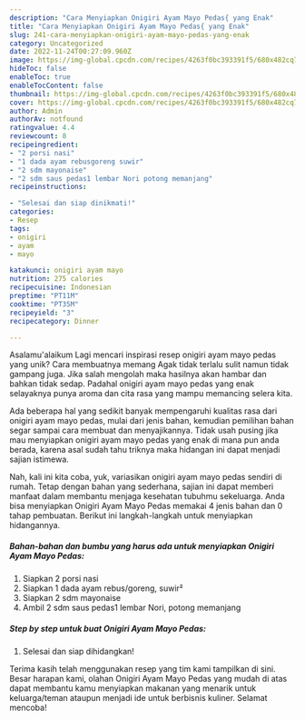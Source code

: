 ```yaml
---
description: "Cara Menyiapkan Onigiri Ayam Mayo Pedas{ yang Enak"
title: "Cara Menyiapkan Onigiri Ayam Mayo Pedas{ yang Enak"
slug: 241-cara-menyiapkan-onigiri-ayam-mayo-pedas-yang-enak
category: Uncategorized
date: 2022-11-24T00:27:09.960Z
image: https://img-global.cpcdn.com/recipes/4263f0bc393391f5/680x482cq70/onigiri-ayam-mayo-pedas-foto-resep-utama.jpg
hideToc: false
enableToc: true
enableTocContent: false
thumbnail: https://img-global.cpcdn.com/recipes/4263f0bc393391f5/680x482cq70/onigiri-ayam-mayo-pedas-foto-resep-utama.jpg
cover: https://img-global.cpcdn.com/recipes/4263f0bc393391f5/680x482cq70/onigiri-ayam-mayo-pedas-foto-resep-utama.jpg
author: Admin
authorAv: notfound
ratingvalue: 4.4
reviewcount: 8
recipeingredient:
- "2 porsi nasi"
- "1 dada ayam rebusgoreng suwir"
- "2 sdm mayonaise"
- "2 sdm saus pedas1 lembar Nori potong memanjang"
recipeinstructions:

- "Selesai dan siap dinikmati!"
categories:
- Resep
tags:
- onigiri
- ayam
- mayo

katakunci: onigiri ayam mayo 
nutrition: 275 calories
recipecuisine: Indonesian
preptime: "PT11M"
cooktime: "PT35M"
recipeyield: "3"
recipecategory: Dinner

---
```



Asalamu'alaikum Lagi mencari inspirasi resep onigiri ayam mayo pedas yang unik? Cara membuatnya memang Agak tidak terlalu sulit namun tidak gampang juga. Jika salah mengolah maka hasilnya akan hambar dan bahkan tidak sedap. Padahal onigiri ayam mayo pedas yang enak selayaknya punya aroma dan cita rasa yang mampu memancing selera kita.




Ada beberapa hal yang sedikit banyak mempengaruhi kualitas rasa dari onigiri ayam mayo pedas, mulai dari jenis bahan, kemudian pemilihan bahan segar sampai cara membuat dan menyajikannya. Tidak usah pusing jika mau menyiapkan onigiri ayam mayo pedas yang enak di mana pun anda berada, karena asal sudah tahu triknya maka hidangan ini dapat menjadi sajian istimewa.


Nah, kali ini kita coba, yuk, variasikan onigiri ayam mayo pedas sendiri di rumah. Tetap dengan bahan yang sederhana, sajian ini dapat memberi manfaat dalam membantu menjaga kesehatan tubuhmu sekeluarga. Anda bisa menyiapkan Onigiri Ayam Mayo Pedas memakai 4 jenis bahan dan 0 tahap pembuatan. Berikut ini langkah-langkah untuk menyiapkan hidangannya.

<!--inarticleads1-->

##### Bahan-bahan dan bumbu yang harus ada untuk menyiapkan Onigiri Ayam Mayo Pedas:

1. Siapkan 2 porsi nasi
1. Siapkan 1 dada ayam rebus/goreng, suwir²
1. Siapkan 2 sdm mayonaise
1. Ambil 2 sdm saus pedas1 lembar Nori, potong memanjang




<!--inarticleads2-->

##### Step by step untuk buat Onigiri Ayam Mayo Pedas:


1. Selesai dan siap dihidangkan!



Terima kasih telah menggunakan resep yang tim kami tampilkan di sini. Besar harapan kami, olahan Onigiri Ayam Mayo Pedas yang mudah di atas dapat membantu kamu menyiapkan makanan yang menarik untuk keluarga/teman ataupun menjadi ide untuk berbisnis kuliner. Selamat mencoba!

